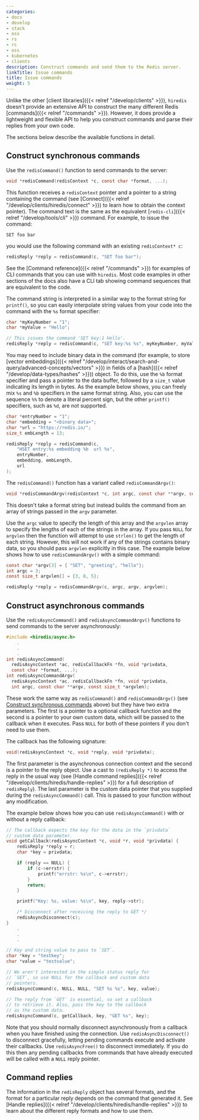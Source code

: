 ```yaml
---
categories:
- docs
- develop
- stack
- oss
- rs
- rc
- oss
- kubernetes
- clients
description: Construct commands and send them to the Redis server.
linkTitle: Issue commands
title: Issue commands
weight: 5
---
```


Unlike the other [client libraries]({{< relref "/develop/clients" >}}),
`hiredis` doesn't provide an extensive API to construct the many different
Redis [commands]({{< relref "/commands" >}}). However, it does provide a lightweight and
flexible API to help you construct commands and parse their replies from
your own code.

The sections below describe the available functions in
detail.

## Construct synchronous commands

Use the `redisCommand()` function to send commands to the server:

```c
void *redisCommand(redisContext *c, const char *format, ...);
```

This function receives a `redisContext` pointer and a pointer
to a string containing the command (see
[Connect]({{< relref "/develop/clients/hiredis/connect" >}})
to learn how to obtain the context pointer). The command text is the
same as the equivalent [`redis-cli`]({{< relref "/develop/tools/cli" >}})
command. For example, to issue the command:

```
SET foo bar
```

you would use the following command with an existing `redisContext* c`:

```c
redisReply *reply = redisCommand(c, "SET foo bar");
```

See the [Command reference]({{< relref "/commands" >}}) for examples
of CLI commands that you can use with `hiredis`. Most code examples
in other sections of the docs also have a CLI tab showing
command sequences that are equivalent to the code.

The command string is interpreted in a similar way to the format
string for `printf()`, so you can easily interpolate string values from
your code into the command with the `%s` format specifier:

```c
char *myKeyNumber = "1";
char *myValue = "Hello";

// This issues the command 'SET key:1 Hello'.
redisReply *reply = redisCommand(c, "SET key:%s %s", myKeyNumber, myValue);
```

You may need to include binary data in the command (for example, to store
[vector embeddings]({{< relref "/develop/interact/search-and-query/advanced-concepts/vectors" >}})
in fields of a [hash]({{< relref "/develop/data-types/hashes" >}})) object.
To do this, use the `%b` format specifier and pass a pointer to the
data buffer, followed by a `size_t` value indicating its length in bytes.
As the example below shows, you can freely mix `%s` and `%b` specifiers
in the same format string. Also, you can use the sequence `%%` to
denote a literal percent sign, but the other `printf()` specifiers,
such as `%d`, are not supported.

```c
char *entryNumber = "1";
char *embedding = "<binary data>";
char *url = "https://redis.io/";
size_t embLength = 13;

redisReply *reply = redisCommand(c,
    "HSET entry:%s embedding %b  url %s",
    entryNumber,
    embedding, embLength,
    url
);
```

The `redisCommand()` function has a variant called `redisCommandArgv()`:

```c
void *redisCommandArgv(redisContext *c, int argc, const char **argv, const size_t *argvlen);
```

This doesn't take a format string but instead builds the command from an array
of strings passed in the `argv` parameter.

Use the `argc` value to
specify the length of this array and the `argvlen` array to specify
the lengths of each of the strings in the array. If you pass `NULL`
for `argvlen` then the function will attempt to use `strlen()` to
get the length of each string. However, this will not work if any of
the strings contains binary data, so you should pass `argvlen`
explicitly in this case. The example below shows how to use
`redisCommandArgv()` with a simple command:

```c
const char *argv[3] = { "SET", "greeting", "hello"};
int argc = 3;
const size_t argvlen[] = {3, 8, 5};

redisReply *reply = redisCommandArgv(c, argc, argv, argvlen);
```

## Construct asynchronous commands

Use the `redisAsyncCommand()` and `redisAsyncCommandArgv()`
functions to send commands to the server asynchronously:

```c
#include <hiredis/async.h>
    .
    .
    .
int redisAsyncCommand(
  redisAsyncContext *ac, redisCallbackFn *fn, void *privdata,
  const char *format, ...);
int redisAsyncCommandArgv(
  redisAsyncContext *ac, redisCallbackFn *fn, void *privdata,
  int argc, const char **argv, const size_t *argvlen);
```

These work the same way as `redisCommand()` and `redisCommandArgv()`
(see [Construct synchronous commands](#construct-synchronous-commands)
above) but they have two extra parameters. The first is a pointer to
a optional callback function and the second is a pointer to your own
custom data, which will be passed to the callback when it
executes. Pass `NULL` for both of these pointers if you don't need
to use them.

The callback has the following signature:

```c
void(redisAsyncContext *c, void *reply, void *privdata);
```

The first parameter is the asynchronous connection context and
the second is a pointer to the reply object. Use a cast to
`(redisReply *)` to access the reply in the usual way (see 
[Handle command replies]({{< relref "/develop/clients/hiredis/handle-replies" >}})
for a full description of `redisReply`). The last parameter
is the custom data pointer that you supplied during the
`redisAsyncCommand()` call. This is passed to your function
without any modification.

The example below shows how you can use `redisAsyncCommand()` with
or without a reply callback:

```c
// The callback expects the key for the data in the `privdata`
// custom data parameter.
void getCallback(redisAsyncContext *c, void *r, void *privdata) {
    redisReply *reply = r;
    char *key = privdata;

    if (reply == NULL) {
        if (c->errstr) {
            printf("errstr: %s\n", c->errstr);
        }
        return;
    }

    printf("Key: %s, value: %s\n", key, reply->str);

    /* Disconnect after receiving the reply to GET */
    redisAsyncDisconnect(c);
}
    .
    .
    .

// Key and string value to pass to `SET`.
char *key = "testkey";
char *value = "testvalue";

// We aren't interested in the simple status reply for
// `SET`, so use NULL for the callback and custom data
// pointers.
redisAsyncCommand(c, NULL, NULL, "SET %s %s", key, value);

// The reply from `GET` is essential, so set a callback
// to retrieve it. Also, pass the key to the callback
// as the custom data.
redisAsyncCommand(c, getCallback, key, "GET %s", key);
```

Note that you should normally disconnect asynchronously from a
callback when you have finished using the connection.
Use `redisAsyncDisconnect()` to disconnect gracefully, letting
pending commands execute and activate their callbacks.
Use `redisAsyncFree()` to disconnect immediately. If you do this then
any pending callbacks from commands that have already executed will be
called with a `NULL` reply pointer.

## Command replies

The information in the `redisReply` object has several formats,
and the format for a particular reply depends on the command that generated it.
See
[Handle replies]({{< relref "/develop/clients/hiredis/handle-replies" >}})
to learn about the different reply formats and how to use them.
